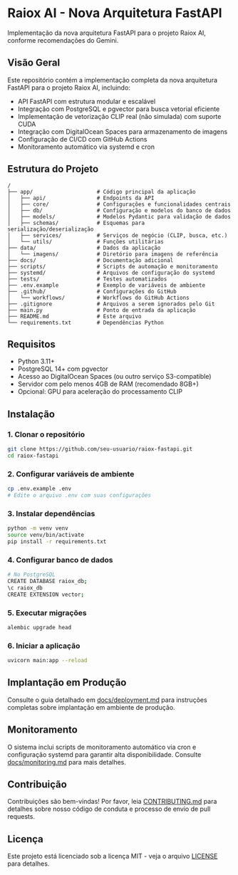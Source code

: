 # Raiox AI - Nova Arquitetura FastAPI

Implementação da nova arquitetura FastAPI para o projeto Raiox AI, conforme recomendações do Gemini.

## Visão Geral

Este repositório contém a implementação completa da nova arquitetura FastAPI para o projeto Raiox AI, incluindo:

- API FastAPI com estrutura modular e escalável
- Integração com PostgreSQL e pgvector para busca vetorial eficiente
- Implementação de vetorização CLIP real (não simulada) com suporte CUDA
- Integração com DigitalOcean Spaces para armazenamento de imagens
- Configuração de CI/CD com GitHub Actions
- Monitoramento automático via systemd e cron

## Estrutura do Projeto

```
/
├── app/                    # Código principal da aplicação
│   ├── api/                # Endpoints da API
│   ├── core/               # Configurações e funcionalidades centrais
│   ├── db/                 # Configuração e modelos do banco de dados
│   ├── models/             # Modelos Pydantic para validação de dados
│   ├── schemas/            # Esquemas para serialização/deserialização
│   ├── services/           # Serviços de negócio (CLIP, busca, etc.)
│   └── utils/              # Funções utilitárias
├── data/                   # Dados da aplicação
│   └── imagens/            # Diretório para imagens de referência
├── docs/                   # Documentação adicional
├── scripts/                # Scripts de automação e monitoramento
├── systemd/                # Arquivos de configuração do systemd
├── tests/                  # Testes automatizados
├── .env.example            # Exemplo de variáveis de ambiente
├── .github/                # Configurações do GitHub
│   └── workflows/          # Workflows do GitHub Actions
├── .gitignore              # Arquivos a serem ignorados pelo Git
├── main.py                 # Ponto de entrada da aplicação
├── README.md               # Este arquivo
└── requirements.txt        # Dependências Python
```

## Requisitos

- Python 3.11+
- PostgreSQL 14+ com pgvector
- Acesso ao DigitalOcean Spaces (ou outro serviço S3-compatible)
- Servidor com pelo menos 4GB de RAM (recomendado 8GB+)
- Opcional: GPU para aceleração do processamento CLIP

## Instalação

### 1. Clonar o repositório

```bash
git clone https://github.com/seu-usuario/raiox-fastapi.git
cd raiox-fastapi
```

### 2. Configurar variáveis de ambiente

```bash
cp .env.example .env
# Edite o arquivo .env com suas configurações
```

### 3. Instalar dependências

```bash
python -m venv venv
source venv/bin/activate
pip install -r requirements.txt
```

### 4. Configurar banco de dados

```bash
# No PostgreSQL
CREATE DATABASE raiox_db;
\c raiox_db
CREATE EXTENSION vector;
```

### 5. Executar migrações

```bash
alembic upgrade head
```

### 6. Iniciar a aplicação

```bash
uvicorn main:app --reload
```

## Implantação em Produção

Consulte o guia detalhado em [docs/deployment.md](docs/deployment.md) para instruções completas sobre implantação em ambiente de produção.

## Monitoramento

O sistema inclui scripts de monitoramento automático via cron e configuração systemd para garantir alta disponibilidade. Consulte [docs/monitoring.md](docs/monitoring.md) para mais detalhes.

## Contribuição

Contribuições são bem-vindas! Por favor, leia [CONTRIBUTING.md](CONTRIBUTING.md) para detalhes sobre nosso código de conduta e processo de envio de pull requests.

## Licença

Este projeto está licenciado sob a licença MIT - veja o arquivo [LICENSE](LICENSE) para detalhes.
